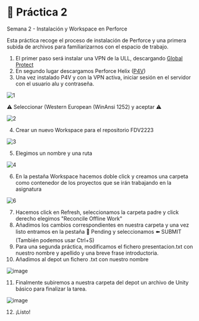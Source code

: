 # :white_square_button: Práctica 2
Semana 2 - Instalación y Workspace en Perforce

Esta práctica recoge el proceso de instalación de Perforce y una primera subida de archivos para familiarizarnos con el espacio de trabajo.

1. El primer paso será instalar una VPN de la ULL, descargando [Global Protect](https://www.paloaltonetworks.com/sase/globalprotect) 
2. En segundo lugar descargamos Perforce Helix ([P4V](https://www.perforce.com/downloads))
3. Una vez instalado P4V y con la VPN activa, iniciar sesión en el servidor con el usuario alu y contraseña.

![1](https://user-images.githubusercontent.com/114673717/194342533-47c6e7d4-18b0-4fb2-8f77-cd12eb5c03ff.png)

⚠️ Seleccionar (Western European (WinAnsi 1252) y aceptar ⚠️

![2](https://user-images.githubusercontent.com/114673717/194343103-808814c1-3b39-4e22-854c-e9db958e5f28.png)

4. Crear un nuevo Workspace para el repositorio FDV2223

![3](https://user-images.githubusercontent.com/114673717/194343903-47371ca9-4c82-41fd-a286-fbca73a3e564.png)

5. Elegimos un nombre y una ruta

![4](https://user-images.githubusercontent.com/114673717/194344330-586ca1a1-e0a3-4590-af2e-faaa219a8f06.png)

6. En la pestaña Workspace hacemos doble click y creamos una carpeta como contenedor de los proyectos que se irán trabajando en la asignatura

![6](https://user-images.githubusercontent.com/114673717/194346558-870acecc-d2f7-4f9e-a03d-4efebd725498.png)

7. Hacemos click en Refresh, seleccionamos la carpeta padre y click derecho elegimos "Reconcile Offline Work"
8. Añadimos los cambios correspondientes en nuestra carpeta y una vez listo entramos en la pestaña 🔺 Pending y seleccionamos ⬅️ SUBMIT (También podemos usar Ctrl+S)
9. Para una segunda práctica, modificamos el fichero presentacion.txt con nuestro nombre y apellido y una breve frase introductoria.
10. Añadimos al depot un fichero .txt con nuestro nombre

![image](https://user-images.githubusercontent.com/114673717/194699510-4e63b7ef-c3fe-46b9-a78c-a8a194f2959f.png)

11. Finalmente subiremos a nuestra carpeta del depot un archivo de Unity básico para finalizar la tarea.

![image](https://user-images.githubusercontent.com/114673717/194699538-e8b98856-67ac-4e2c-a0a1-e1bff210f92a.png)

12. ¡Listo!
